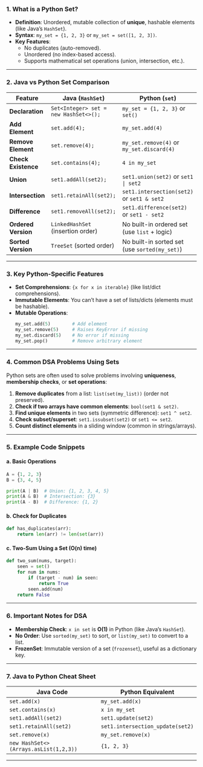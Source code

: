 

### 1. **What is a Python Set?**
- **Definition**: Unordered, mutable collection of **unique**, hashable elements (like Java’s `HashSet`).
- **Syntax**: `my_set = {1, 2, 3}` or `my_set = set([1, 2, 3])`.
- **Key Features**:
  - No duplicates (auto-removed).
  - Unordered (no index-based access).
  - Supports mathematical set operations (union, intersection, etc.).

---

### 2. **Java vs Python Set Comparison**
| **Feature**             | **Java** (`HashSet`)                          | **Python** (`set`)                            |
|--------------------------|-----------------------------------------------|-----------------------------------------------|
| **Declaration**          | `Set<Integer> set = new HashSet<>();`         | `my_set = {1, 2, 3}` or `set()`              |
| **Add Element**          | `set.add(4);`                                 | `my_set.add(4)`                              |
| **Remove Element**       | `set.remove(4);`                              | `my_set.remove(4)` or `my_set.discard(4)`    |
| **Check Existence**      | `set.contains(4);`                            | `4 in my_set`                                |
| **Union**                | `set1.addAll(set2);`                          | `set1.union(set2)` or `set1 \| set2`         |
| **Intersection**         | `set1.retainAll(set2);`                       | `set1.intersection(set2)` or `set1 & set2`   |
| **Difference**           | `set1.removeAll(set2);`                       | `set1.difference(set2)` or `set1 - set2`     |
| **Ordered Version**      | `LinkedHashSet` (insertion order)             | No built-in ordered set (use `list` + logic) |
| **Sorted Version**       | `TreeSet` (sorted order)                      | No built-in sorted set (use `sorted(my_set)`) |

---

### 3. **Key Python-Specific Features**
- **Set Comprehensions**: `{x for x in iterable}` (like list/dict comprehensions).
- **Immutable Elements**: You can’t have a set of lists/dicts (elements must be hashable).
- **Mutable Operations**:
  ```python
  my_set.add(5)        # Add element
  my_set.remove(5)     # Raises KeyError if missing
  my_set.discard(5)    # No error if missing
  my_set.pop()         # Remove arbitrary element
  ```

---

### 4. **Common DSA Problems Using Sets**
Python sets are often used to solve problems involving **uniqueness**, **membership checks**, or **set operations**:
1. **Remove duplicates** from a list: `list(set(my_list))` (order not preserved).
2. **Check if two arrays have common elements**: `bool(set1 & set2)`.
3. **Find unique elements** in two sets (symmetric difference): `set1 ^ set2`.
4. **Check subset/superset**: `set1.issubset(set2)` or `set1 <= set2`.
5. **Count distinct elements** in a sliding window (common in strings/arrays).

---

### 5. **Example Code Snippets**
#### a. Basic Operations
```python
A = {1, 2, 3}
B = {3, 4, 5}

print(A | B)  # Union: {1, 2, 3, 4, 5}
print(A & B)  # Intersection: {3}
print(A - B)  # Difference: {1, 2}
```

#### b. Check for Duplicates
```python
def has_duplicates(arr):
    return len(arr) != len(set(arr))
```

#### c. Two-Sum Using a Set (O(n) time)
```python
def two_sum(nums, target):
    seen = set()
    for num in nums:
        if (target - num) in seen:
            return True
        seen.add(num)
    return False
```

---

### 6. **Important Notes for DSA**
- **Membership Check**: `x in set` is **O(1)** in Python (like Java’s `HashSet`).
- **No Order**: Use `sorted(my_set)` to sort, or `list(my_set)` to convert to a list.
- **FrozenSet**: Immutable version of a set (`frozenset`), useful as a dictionary key.

---

### 7. **Java to Python Cheat Sheet**
| **Java Code**                  | **Python Equivalent**          |
|--------------------------------|--------------------------------|
| `set.add(x)`                   | `my_set.add(x)`               |
| `set.contains(x)`              | `x in my_set`                 |
| `set1.addAll(set2)`            | `set1.update(set2)`           |
| `set1.retainAll(set2)`         | `set1.intersection_update(set2)` |
| `set.remove(x)`                | `my_set.remove(x)`            |
| `new HashSet<>(Arrays.asList(1,2,3))` | `{1, 2, 3}`          |

---
